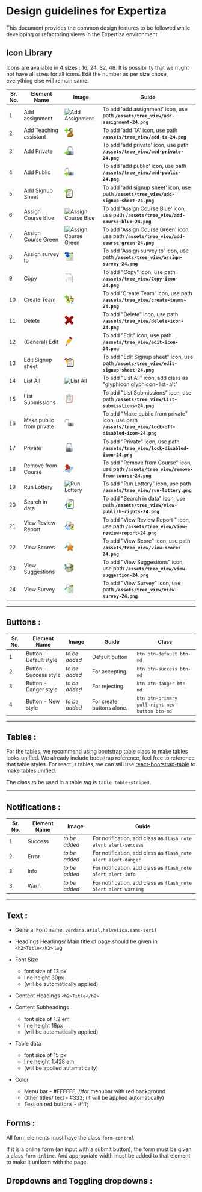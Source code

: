 # Design guidelines for Expertiza

This document provides the common design features to be followed while developing or refactoring views in the Expertiza environment.

## Icon Library

Icons are available in 4 sizes : 16, 24, 32, 48. It is possibility that we might not have all sizes for all icons. Edit the number as per size chose, everything else will remain same.

**Sr. No.** | **Element Name** | **Image** | **Guide**	
|---|---|---|---|
|  1 |  Add assignment | ![Add Assignment](app/assets/images/tree_view/image4.png)  | To add 'add assignment' icon, use path **```/assets/tree_view/add-assignment-24.png```** |
|  2 |  Add Teaching assistant | ![Add TA](app/assets/images/tree_view/add-ta-24.png)  | To add 'add TA' icon, use path **```/assets/tree_view/add-ta-24.png```** |
|  3 |  Add Private | ![Add Private](app/assets/images/tree_view/add-private-24.png)  | To add 'add private' icon, use path **```/assets/tree_view/add-private-24.png```** |
|  4 |  Add Public | ![Add Public](app/assets/images/tree_view/add-public-24.png)  | To add 'add public' icon, use path **```/assets/tree_view/add-public-24.png```** |
|  5 |  Add Signup Sheet | ![Add Signup sheet](app/assets/images/tree_view/add-signup-sheet-24.png)  | To add 'add signup sheet' icon, use path **```/assets/tree_view/add-signup-sheet-24.png```** |
|  6 |  Assign Course Blue | ![Assign Course Blue](app/assets/images/tree_view/add-course-blue-24.png)  | To add 'Assign Course Blue' icon, use path **```/assets/tree_view/add-course-blue-24.png```** |
|  7 |  Assign Course Green | ![Assign Course Green](app/assets/images/tree_view/add-course-green-24.png)  | To add 'Assign Course Green' icon, use path **```/assets/tree_view/add-course-green-24.png```** |
|  8 |  Assign survey to | ![Assign survey to](app/assets/images/tree_view/assign-survey-24.png)  | To add 'Assign survey to' icon, use path **```/assets/tree_view/assign-survey-24.png```** |
|  9 |  Copy | ![Copy](app/assets/images/tree_view/Copy-icon-24.png)  | To add "Copy" icon, use path **```/assets/tree_view/Copy-icon-24.png```** |
|  10 |  Create Team | ![Create Team](app/assets/images/tree_view/create-teams-24.png)  | To add 'Create Team' icon, use path **```/assets/tree_view/create-teams-24.png```** |
|  11 |  Delete | ![Delete](app/assets/images/tree_view/delete-icon-24.png)  | To add "Delete" icon, use path **```/assets/tree_view/delete-icon-24.png```** |
|  12 |  (General) Edit | ![Edit](app/assets/images/tree_view/edit-icon-24.png)  | To add "Edit" icon, use path **```/assets/tree_view/edit-icon-24.png```** |
|  13 |  Edit Signup sheet | ![Edit Signup sheet](app/assets/images/tree_view/edit-signup-sheet-24.png)  | To add "Edit Signup sheet" icon, use path **```/assets/tree_view/edit-signup-sheet-24.png```** |
|  14 |  List All | ![List All](app/assets/images/tree_view/image8.png)  | To add "List All" icon, add class as "glyphicon glyphicon-list-alt" |
|  15 |  List Submissions | ![List Submissions](app/assets/images/tree_view/List-submisstions-24.png)  | To add "List Submissions" icon, use path **```/assets/tree_view/List-submisstions-24.png```** |
|  16 |  Make public from private | ![Make public from private](app/assets/images/tree_view/lock-off-disabled-icon-24.png)  | To add "Make public from private" icon,  use path **```/assets/tree_view/lock-off-disabled-icon-24.png```**   |
|  17 |  Private | ![Private](app/assets/images/tree_view/lock-disabled-icon-24.png)  | To add "Private" icon,  use path **```/assets/tree_view/lock-disabled-icon-24.png```**   |
|  18 |  Remove from Course | ![Remove from Course](app/assets/images/tree_view/remove-from-course-24.png)  | To add "Remove from Course" icon,  use path **```/assets/tree_view/remove-from-course-24.png```**   |
|  19 |  Run Lottery | ![Run Lottery](app/assets/images/tree_view/image27.png)  | To add "Run Lottery" icon,  use path **```/assets/tree_view/run-lottery.png```**   |
|  20 |  Search in data | ![Search in data](app/assets/images/tree_view/view-publish-rights-24.png)  | To add "Search in data" icon,  use path **```/assets/tree_view/view-publish-rights-24.png```**   |
|  21 |  View Review Report | ![View Review Report](app/assets/images/tree_view/view-review-report-24.png)  | To add "View Review Report " icon,  use path **```/assets/tree_view/view-review-report-24.png```**   |
|  22 |  View Scores | ![View Scores](app/assets/images/tree_view/view-scores-24.png)  | To add "View Score" icon,  use path **```/assets/tree_view/view-scores-24.png```**   |
|  23 |  View Suggestions | ![View Suggestions](app/assets/images/tree_view/view-suggestion-24.png)  | To add "View Suggestions" icon,  use path **```/assets/tree_view/view-suggestion-24.png```**   |
|  24 |  View Survey | ![View Survey](app/assets/images/tree_view/view-survey-24.png)  | To add "View Survey" icon,  use path **```/assets/tree_view/view-survey-24.png```**   |

---

## Buttons : 

**Sr. No.** | **Element Name** | **Image** | **Guide** | **Class**	
|---|---|---|---|---|
|  1 |  Button - Default style | *to be added*  | Default button | ```btn btn-default btn-md``` |
|  2 |  Button - Success style | *to be added*  | For accepting. | ```btn btn-success btn-md``` |
|  3 |  Button - Danger style | *to be added*  | For rejecting. | ```btn btn-danger btn-md``` |
|  4 |  Button - New style | *to be added*  | For create buttons alone. | ```btn btn-primary pull-right new-button btn-md``` |

---

## Tables :

For the tables, we recommend using bootstrap table class to make tables looks unified. We already include bootstrap reference, feel free to reference that table styles. For react.js tables, we can still use [react-bootstrap-table](http://allenfang.github.io/react-bootstrap-table/) to make tables unified.

The class to be used in a table tag is ```table table-striped```.

---

## Notifications :

**Sr. No.** | **Element Name** | **Image** | **Guide**	
|---|---|---|---|
|  1 |  Success | *to be added*  | For notification, add class as ```flash_note alert alert-success``` |
|  2 |  Error | *to be added*  | For notification, add class as ```flash_note alert alert-danger``` |
|  3 |  Info | *to be added*  | For notification, add class as ```flash_note alert alert-info``` |
|  3 |  Warn | *to be added*  | For notification, add class as ```flash_note alert alert-warning``` |

---

## Text :

* General Font name: ```verdana,arial,helvetica,sans-serif```

* Headings
Headings/ Main title of page should be given in ```<h2>Title</h2>``` tag

* Font Size	
	- font size of 13 px 
	- line height 30px 
	- (will be automatically applied)
* Content Headings ```<h2>Title</h2>```
* Content Subheadings
	- font size of 1.2 em 
	- line height 18px 
	- (will be automatically applied)
* Table data
	- font size of 15 px
	- line height 1.428 em
	- (will be applied autamatically)

* Color
	- Menu bar - #FFFFFF; //for menubar with red background
	- Other titles/ text - #333; (it will be applied automatically)
	- Text on red buttons - #fff;

## Forms :

All form elements must have the class ```form-control```

If it is a online form (an input with a submit button), the form must be given a class ```form-inline```. And appropriate width must be added to that element to make it uniform with the page.


## Dropdowns and Toggling dropdowns :
